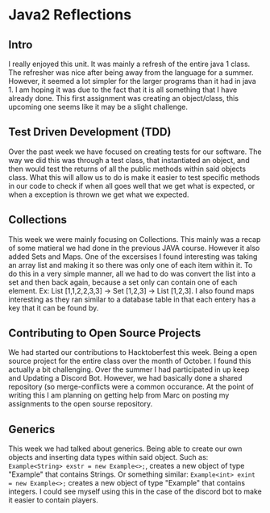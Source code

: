 # Java2 Reflections

## Intro
I really enjoyed this unit. It was mainly a refresh of the entire java 1 class.
The refresher was nice after being away from the language for a summer.
However, it seemed a lot simpler for the larger programs than it had in java 1.
I am hoping it was due to the fact that it is all something that I have already done.
This first assignment was creating an object/class, this upcoming one seems like it may be
a slight challenge. 

## Test Driven Development (TDD)
Over the past week we have focused on creating tests for our software. The way we did this 
was through a test class, that instantiated an object, and then would test the returns of all the 
public methods within said objects class. What this will allow us to do is make it easier to 
test specific methods in our code to check if when all goes well that we get what is expected,
or when a exception is thrown we get what we expected.

## Collections
This week we were mainly focusing on Collections. This mainly was a recap of some matieral we had done in
the previous JAVA course. However it also added Sets and Maps. One of the excersises I found interesting
was taking an array list and making it so there was only one of each item within it. To do this in a very
simple manner, all we had to do was convert the list into a set and then back again, because a set only can
contain one of each element. Ex: List [1,1,2,2,3,3] -> Set [1,2,3] -> List [1,2,3]. I also found maps interesting
as they ran similar to a database table in that each entery has a key that it can be found by.

## Contributing to Open Source Projects
We had started our contributions to Hacktoberfest this week. Being a open source project for the entire class
over the month of October. I found this actually a bit challenging. Over the summer I had participated in up keep
and Updating a Discord Bot. However, we had basically done a shared repository (so merge-conflicts were a common
occurance. At the point of writing this I am planning on getting help from Marc on posting my assignments to the open
sourse repository.

## Generics
This week we had talked about generics. Being able to create our own objects and inserting data types within said object.
Such as: `Example<String> exstr = new Example<>;`, creates a new object of type "Example" that contains Strings. Or
something similar: `Example<int> exint = new Example<>;` creates a new object of type "Example" that contains integers.
I could see myself using this in the case of the discord bot to make it easier to contain players.
